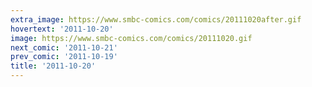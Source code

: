```yaml
---
extra_image: https://www.smbc-comics.com/comics/20111020after.gif
hovertext: '2011-10-20'
image: https://www.smbc-comics.com/comics/20111020.gif
next_comic: '2011-10-21'
prev_comic: '2011-10-19'
title: '2011-10-20'
---
```


